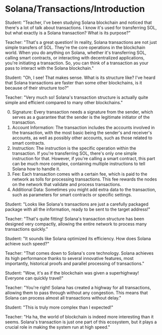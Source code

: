 # Solana/Transactions/Introduction

Student: "Teacher, I've been studying Solana blockchain and noticed that there's a lot of talk about transactions. I know it's used for transferring SOL, but what exactly is a Solana transaction? What is its purpose?"

Teacher: "That's a great question! In reality, Solana transactions are not just simple transfers of SOL. They're the core operations in the blockchain world. When you do anything on Solana, whether it's transferring SOL, calling smart contracts, or interacting with decentralized applications, you're initiating a transaction. So, you can think of a transaction as your pass to interact with the Solana blockchain."

Student: "Oh, I see! That makes sense. What is its structure like? I've heard that Solana transactions are faster than some other blockchains, is it because of their structure too?"

Teacher: "Very much so! Solana's transaction structure is actually quite simple and efficient compared to many other blockchains."

0. Signature: Every transaction needs a signature from the sender, which serves as a guarantee that the sender is the legitimate initiator of the transaction.
0. Account Information: The transaction includes the accounts involved in the transaction, with the most basic being the sender's and receiver's accounts, as well as possibly other accounts, such as those related to smart contracts.
0. Instruction: The instruction is the specific operation within the transaction. If you're transferring SOL, there's only one simple instruction for that. However, if you're calling a smart contract, this part can be much more complex, containing multiple instructions to tell Solana how to handle it.
0. Fee: Each transaction comes with a certain fee, which is paid to the network as tolls for processing transactions. This fee rewards the nodes on the network that validate and process transactions.
0. Additional Data: Sometimes you might add extra data to the transaction, such as parameters for smart contracts or specific settings.

Student: "Looks like Solana's transactions are just a carefully packaged package with all the information, ready to be sent to the target address!"

Teacher: "That's quite fitting! Solana's transaction structure has been designed very compactly, allowing the entire network to process many transactions quickly."

Student: "It sounds like Solana optimized its efficiency. How does Solana achieve such speed?"

Teacher: "That comes down to Solana's core technology. Solana achieves its high performance thanks to several innovative features, most importantly, historical proofs and parallel processing of transactions."

Student: "Wow, it's as if the blockchain was given a superhighway! Everyone can quickly travel!"

Teacher: "You're right! Solana has created a highway for all transactions, allowing them to pass through without any congestion. This means that Solana can process almost all transactions without delay."

Student: "This is truly more complex than I expected!"

Teacher: "Ha ha, the world of blockchain is indeed more interesting than it seems. Solana's transaction is just one part of this ecosystem, but it plays a crucial role in making the system run at high speed."
